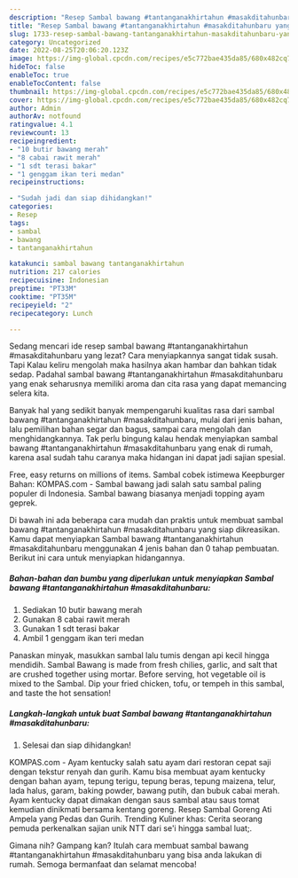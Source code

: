 ```yaml
---
description: "Resep Sambal bawang #tantanganakhirtahun #masakditahunbaru yang Enak Banget"
title: "Resep Sambal bawang #tantanganakhirtahun #masakditahunbaru yang Enak Banget"
slug: 1733-resep-sambal-bawang-tantanganakhirtahun-masakditahunbaru-yang-enak-banget
category: Uncategorized
date: 2022-08-25T20:06:20.123Z
image: https://img-global.cpcdn.com/recipes/e5c772bae435da85/680x482cq70/sambal-bawang-tantanganakhirtahun-masakditahunbaru-foto-resep-utama.jpg
hideToc: false
enableToc: true
enableTocContent: false
thumbnail: https://img-global.cpcdn.com/recipes/e5c772bae435da85/680x482cq70/sambal-bawang-tantanganakhirtahun-masakditahunbaru-foto-resep-utama.jpg
cover: https://img-global.cpcdn.com/recipes/e5c772bae435da85/680x482cq70/sambal-bawang-tantanganakhirtahun-masakditahunbaru-foto-resep-utama.jpg
author: Admin
authorAv: notfound
ratingvalue: 4.1
reviewcount: 13
recipeingredient:
- "10 butir bawang merah"
- "8 cabai rawit merah"
- "1 sdt terasi bakar"
- "1 genggam ikan teri medan"
recipeinstructions:

- "Sudah jadi dan siap dihidangkan!"
categories:
- Resep
tags:
- sambal
- bawang
- tantanganakhirtahun

katakunci: sambal bawang tantanganakhirtahun 
nutrition: 217 calories
recipecuisine: Indonesian
preptime: "PT33M"
cooktime: "PT35M"
recipeyield: "2"
recipecategory: Lunch

---
```



Sedang mencari ide resep sambal bawang #tantanganakhirtahun #masakditahunbaru yang lezat? Cara menyiapkannya sangat tidak susah. Tapi Kalau keliru mengolah maka hasilnya akan hambar dan bahkan tidak sedap. Padahal sambal bawang #tantanganakhirtahun #masakditahunbaru yang enak seharusnya memiliki aroma dan cita rasa yang dapat memancing selera kita.


Banyak hal yang sedikit banyak mempengaruhi kualitas rasa dari sambal bawang #tantanganakhirtahun #masakditahunbaru, mulai dari jenis bahan, lalu pemilihan bahan segar dan bagus, sampai cara mengolah dan menghidangkannya. Tak perlu bingung kalau hendak menyiapkan sambal bawang #tantanganakhirtahun #masakditahunbaru yang enak di rumah, karena asal sudah tahu caranya maka hidangan ini dapat jadi sajian spesial.

Free, easy returns on millions of items. Sambal cobek istimewa Keepburger Bahan: KOMPAS.com - Sambal bawang jadi salah satu sambal paling populer di Indonesia. Sambal bawang biasanya menjadi topping ayam geprek.


Di bawah ini ada beberapa cara mudah dan praktis untuk membuat sambal bawang #tantanganakhirtahun #masakditahunbaru yang siap dikreasikan. Kamu dapat menyiapkan Sambal bawang #tantanganakhirtahun #masakditahunbaru menggunakan 4 jenis bahan dan 0 tahap pembuatan. Berikut ini cara untuk menyiapkan hidangannya.

<!--inarticleads1-->

##### Bahan-bahan dan bumbu yang diperlukan untuk menyiapkan Sambal bawang #tantanganakhirtahun #masakditahunbaru:

1. Sediakan 10 butir bawang merah
1. Gunakan 8 cabai rawit merah
1. Gunakan 1 sdt terasi bakar
1. Ambil 1 genggam ikan teri medan


Panaskan minyak, masukkan sambal lalu tumis dengan api kecil hingga mendidih. Sambal Bawang is made from fresh chilies, garlic, and salt that are crushed together using mortar. Before serving, hot vegetable oil is mixed to the Sambal. Dip your fried chicken, tofu, or tempeh in this sambal, and taste the hot sensation! 

<!--inarticleads2-->

##### Langkah-langkah untuk buat Sambal bawang #tantanganakhirtahun #masakditahunbaru:


1. Selesai dan siap dihidangkan!

KOMPAS.com - Ayam kentucky salah satu ayam dari restoran cepat saji dengan tekstur renyah dan gurih. Kamu bisa membuat ayam kentucky dengan bahan ayam, tepung terigu, tepung beras, tepung maizena, telur, lada halus, garam, baking powder, bawang putih, dan bubuk cabai merah. Ayam kentucky dapat dimakan dengan saus sambal atau saus tomat kemudian dinikmati bersama kentang goreng. Resep Sambal Goreng Ati Ampela yang Pedas dan Gurih. Trending Kuliner khas: Cerita seorang pemuda perkenalkan sajian unik NTT dari se&#39;i hingga sambal luat;. 

Gimana nih? Gampang kan? Itulah cara membuat sambal bawang #tantanganakhirtahun #masakditahunbaru yang bisa anda lakukan di rumah. Semoga bermanfaat dan selamat mencoba!
